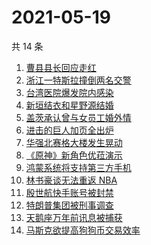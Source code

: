 # 2021-05-19

共 14 条

<!-- BEGIN ZHIHUSEARCH -->
<!-- 最后更新时间 Wed May 19 2021 17:09:48 GMT+0800 (China Standard Time) -->
1. [曹县县长回应走红](https://www.zhihu.com/search?q=曹县)
1. [浙江一特斯拉撞倒两名交警](https://www.zhihu.com/search?q=特斯拉)
1. [台湾医院爆发院内感染](https://www.zhihu.com/search?q=台湾疫情)
1. [新垣结衣和星野源结婚](https://www.zhihu.com/search?q=新垣结衣结婚)
1. [盖茨承认曾与女员工婚外情](https://www.zhihu.com/search?q=比尔盖茨)
1. [进击的巨人加页全出炉](https://www.zhihu.com/search?q=进击的巨人)
1. [华强北赛格大楼发生晃动](https://www.zhihu.com/search?q=华强北)
1. [《原神》新角色优菈演示](https://www.zhihu.com/search?q=原神)
1. [鸿蒙系统将支持第三方手机](https://www.zhihu.com/search?q=鸿蒙系统)
1. [林书豪谈无法重返 NBA](https://www.zhihu.com/search?q=林书豪)
1. [殷世航快手账号被封禁](https://www.zhihu.com/search?q=殷世航)
1. [特朗普集团被刑事调查](https://www.zhihu.com/search?q=特朗普)
1. [天鹅座万年前讯息被捕获](https://www.zhihu.com/search?q=天鹅座)
1. [马斯克欲提高狗狗币交易效率](https://www.zhihu.com/search?q=马斯克)
<!-- END ZHIHUSEARCH -->
